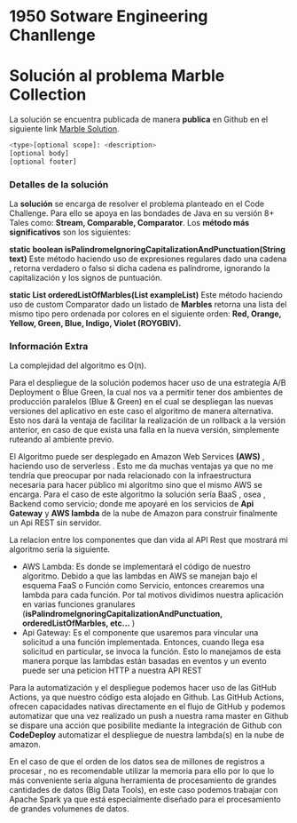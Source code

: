 # 1950 Sotware Engineering Chanllenge

# Solución al problema Marble Collection

La solución se encuentra publicada de manera  **publica**  en Github en el siguiente link [Marble Solution](https://github.com/alafourcadedespaigne/1950CodeChallenge).
```sh
<type>[optional scope]: <description>
[optional body]
[optional footer]
```

### Detalles de la solución

La **solución** se encarga de resolver el problema planteado en el Code Challenge. Para ello se apoya en las bondades de Java en su versión 8+ Tales como: **Stream, Comparable, Comparator**.
Los **método más significativos** son los siguientes:

**static boolean isPalindromeIgnoringCapitalizationAndPunctuation(String text)**  Este método haciendo uso de expresiones regulares dado una cadena , retorna verdadero o falso si dicha cadena es palíndrome, ignorando la capitalización y los signos de puntuación.

**static List<Marbles> orderedListOfMarbles(List<Marbles> exampleList)**  Este método haciendo uso de custom Comparator dado un listado de **Marbles** retorna una lista del mismo tipo pero ordenada por colores en el siguiente orden: **Red, Orange, Yellow, Green, Blue, Indigo, Violet (ROYGBIV).**

### Información Extra

La complejidad del algoritmo es O(n).

Para el despliegue de la solución podemos hacer uso de una estrategia A/B Deployment o Blue Green, la cual nos va a permitir tener dos ambientes de producción paralelos (Blue & Green) en el cual se despliegan las nuevas versiones del aplicativo en este caso el algoritmo de manera alternativa. Esto nos dará la ventaja de facilitar la realización de un rollback a la versión anterior, en caso de que exista una falla en la nueva versión, simplemente ruteando al ambiente previo.

El Algoritmo puede ser desplegado en Amazon Web Services **(AWS)** , haciendo uso de serverless . Esto me da muchas ventajas ya que no me tendría que preocupar por nada relacionado con la infraestructura necesaria para hacer público mi algoritmo sino que el mismo AWS se encarga.
Para el caso de este algoritmo la solución sería BaaS , osea , Backend como servicio; donde me apoyaré en los servicios de **Api Gateway**  y **AWS lambda** de la nube de Amazon para construir finalmente un Api REST sin servidor.

La relacion entre los componentes que dan vida al API Rest que mostrará mi algoritmo sería la siguiente.

- AWS Lambda: Es donde se implementará el código de nuestro algoritmo. Debido a que las lambdas en AWS se manejan bajo el esquema FaaS o Función como Servicio, entonces crearemos una lambda para cada función. Por tal motivos dividimos nuestra aplicación en varias funciones granulares (**isPalindromeIgnoringCapitalizationAndPunctuation, orderedListOfMarbles, etc...** )
- Api Gateway: Es el componente que usaremos para vincular una solicitud a una función implementada. Entonces, cuando llega esa solicitud en particular, se invoca la función. Esto lo manejamos de esta manera porque las lambdas están basadas en eventos y un evento puede ser una peticion HTTP a nuestra API REST

Para la automatización y el despliegue podemos hacer uso de las GitHub Actions, ya que nuestro código esta alojado en Github. Las GitHub Actions, ofrecen capacidades nativas directamente en el flujo de GitHub y podemos automatizar que una vez realizado un push a nuestra rama master en Github se dispare una acción que posibilite mediante la integración de Github con **CodeDeploy** automatizar el despliegue de nuestra lambda(s) en la nube de amazon.

En el caso de que el orden de los datos sea de millones de registros a procesar , no es recomendable utilizar la memoria para ello por lo que lo más conveniente seria alguna herramienta de procesamiento de grandes cantidades de datos (Big Data Tools), en este caso podemos trabajar con Apache Spark ya que está especialmente diseñado para el procesamiento de grandes volumenes de datos.
